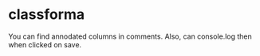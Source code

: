 # classforma

You can find annodated columns in comments.
Also, can console.log then when clicked on save.

